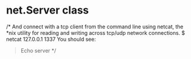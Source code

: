 # net.Server class
/*
And connect with a tcp client from the command line using netcat, the *nix
utility for reading and writing across tcp/udp network connections.
$ netcat 127.0.0.1 1337
You should see:
> Echo server
*/
